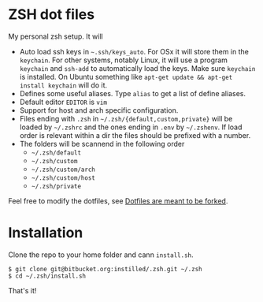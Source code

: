 # ZSH dot files

My personal zsh setup. It will

* Auto load ssh keys in `~.ssh/keys_auto`. For OSx it will store
  them in the `keychain`. For other systems, notably Linux, it will
  use a program `keychain` and `ssh-add` to automatically load the keys.
  Make sure `keychain` is installed. On Ubuntu something like
  `apt-get update && apt-get install keychain` will do it.
* Defines some useful aliases. Type `alias` to get a list of define aliases.
* Default editor `EDITOR` is `vim`
* Support for host and arch specific configuration.
* Files ending with `.zsh` in `~/.zsh/{default,custom,private}` will be loaded
  by `~/.zshrc` and the ones ending in `.env` by `~/.zshenv`. If load order
  is relevant within a dir the files should be prefixed with a number.
* The folders will be scannend in the following order
    * `~/.zsh/default`
    * `~/.zsh/custom`
    * `~/.zsh/custom/arch`
    * `~/.zsh/custom/host`
    * `~/.zsh/private`

Feel free to modify the dotfiles, see [Dotfiles are meant to be forked][url_holman].

[url_holman]: http://zachholman.com/2010/08/dotfiles-are-meant-to-be-forked/

# Installation
Clone the repo to your home folder and cann `install.sh`.

    $ git clone git@bitbucket.org:instilled/.zsh.git ~/.zsh
    $ cd ~/.zsh/install.sh

That's it!
